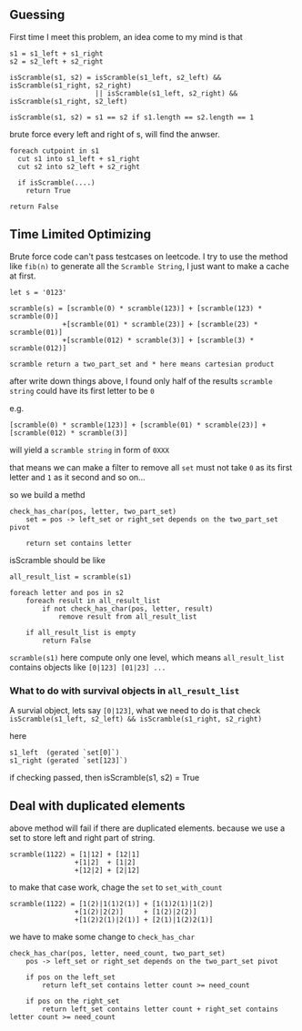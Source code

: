 ## Guessing

First time I meet this problem, an idea come to my mind is that

```
s1 = s1_left + s1_right
s2 = s2_left + s2_right

isScramble(s1, s2) = isScramble(s1_left, s2_left) && isScramble(s1_right, s2_right)
                     || isScramble(s1_left, s2_right) && isScramble(s1_right, s2_left)
             
isScramble(s1, s2) = s1 == s2 if s1.length == s2.length == 1         
```

brute force every left and right of s, will find the anwser.

```
foreach cutpoint in s1
  cut s1 into s1_left + s1_right
  cut s2 into s2_left + s2_right
  
  if isScramble(....)
    return True

return False
```


## Time Limited Optimizing

Brute force code can't pass testcases on leetcode.
I try to use the method like `fib(n)` to generate all the `Scramble String`, I just want to make a cache at first.

```
let s = '0123' 

scramble(s) = [scramble(0) * scramble(123)] + [scramble(123) * scramble(0)]
             +[scramble(01) * scramble(23)] + [scramble(23) * scramble(01)]
             +[scramble(012) * scramble(3)] + [scramble(3) * scramble(012)]

scramble return a two_part_set and * here means cartesian product
```

after write down things above, 
I found only half of the results `scramble string` could have its first letter to be `0`

e.g. 
```
[scramble(0) * scramble(123)] + [scramble(01) * scramble(23)] + [scramble(012) * scramble(3)]
```
will yield a `scramble string` in form of `0XXX` 

that means we can make a filter to remove all `set` must not take `0` as its first letter
and `1` as it second and so on...

so we build a methd


```
check_has_char(pos, letter, two_part_set)
    set = pos -> left_set or right_set depends on the two_part_set pivot
    
    return set contains letter
```

isScramble should be like

```
all_result_list = scramble(s1) 

foreach letter and pos in s2
    foreach result in all_result_list
        if not check_has_char(pos, letter, result)
            remove result from all_result_list
        
    if all_result_list is empty
        return False

```

`scramble(s1)` here compute only one level, which means 
`all_result_list` contains objects like `[0|123] [01|23] ...`

### What to do with survival objects in `all_result_list`

A survial object, lets say `[0|123]`, what we need to do is that
check `isScramble(s1_left, s2_left) && isScramble(s1_right, s2_right)`

here
```
s1_left  (gerated `set[0]`) 
s1_right (gerated `set[123]`) 
```

if checking passed, then isScramble(s1, s2) = True

## Deal with duplicated elements

above method will fail if there are duplicated elements. because we use a set to store left and right part of string.

```
scramble(1122) = [1|12] + [12|1]
                +[1|2]  + [1|2]
                +[12|2] + [2|12]
``` 

to make that case work, chage the `set` to `set_with_count`


```
scramble(1122) = [1(2)|1(1)2(1)] + [1(1)2(1)|1(2)]
                +[1(2)|2(2)]     + [1(2)|2(2)]
                +[1(2)2(1)|2(1)] + [2(1)|1(2)2(1)]
``` 

we have to make some change to `check_has_char`

```
check_has_char(pos, letter, need_count, two_part_set)
    pos -> left_set or right_set depends on the two_part_set pivot
    
    if pos on the left_set
        return left_set contains letter count >= need_count
        
    if pos on the right_set
        return left_set contains letter count + right_set contains letter count >= need_count
```


